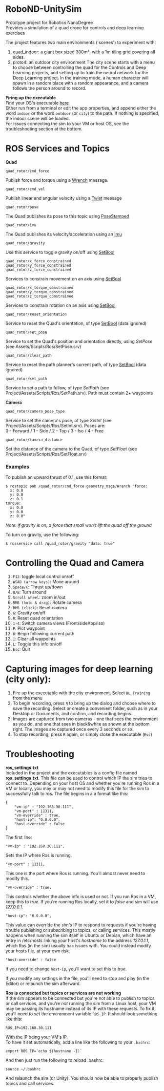# RoboND-UnitySim
Prototype project for Robotics NanoDegree  
Provides a simulation of a quad drone for controls and deep learning exercises

The project features two main environments ('scenes') to experiment with:
1. quad_indoor: a giant box sized 300m³, with a 1m tiling grid covering all sides.
2. proto4: an outdoor city environment
The city scene starts with a menu to choose between controlling the quad for the Controls and Deep Learning projects, and setting up to train the neural network for the Deep Learning project. In the training mode, a human character will spawn in a random place with a random appearance, and a camera follows the person around to record.

**Firing up the executable**  
Find your OS's executable [here](https://github.com/udacity/RoboND-Controls-Lab/releases)  
Either run from a terminal or edit the app properties, and append either the word `indoor` or the word `outdoor` (or `city`) to the path. If nothing is specified, the indoor scene will be loaded.  
For issues connecting the sim to your VM or host OS, see the troubleshooting section at the bottom.

# ROS Services and Topics
**Quad**
```
quad_rotor/cmd_force
```
Publish force and torque using a [Wrench](http://docs.ros.org/jade/api/geometry_msgs/html/msg/Wrench.html) message.
```
quad_rotor/cmd_vel
```
Publish linear and angular velocity using a [Twist](http://docs.ros.org/jade/api/geometry_msgs/html/msg/Twist.html) message
```
quad_rotor/pose
```
The Quad publishes its pose to this topic using [PoseStamped](http://docs.ros.org/jade/api/geometry_msgs/html/msg/PoseStamped.html)
```
quad_rotor/imu
```
The Quad publishes its velocity/acceleration using an [Imu](http://docs.ros.org/api/sensor_msgs/html/msg/Imu.html)
```
quad_rotor/gravity
```
Use this service to toggle gravity on/off using [SetBool](http://docs.ros.org/jade/api/std_srvs/html/srv/SetBool.html)
```
quad_rotor/x_force_constrained
quad_rotor/y_force_constrained
quad_rotor/z_force_constrained
```
Services to constrain movement on an axis using [SetBool](http://docs.ros.org/jade/api/std_srvs/html/srv/SetBool.html)
```
quad_rotor/x_torque_constrained
quad_rotor/y_torque_constrained
quad_rotor/z_torque_constrained
```
Services to constrain rotation on an axis using [SetBool](http://docs.ros.org/jade/api/std_srvs/html/srv/SetBool.html)
```
quad_rotor/reset_orientation
```
Service to reset the Quad's orientation, of type [SetBool](http://docs.ros.org/jade/api/std_srvs/html/srv/SetBool.html) (data ignored)
```
quad_rotor/set_pose
```
Service to set the Quad's position and orientation directly, using _SetPose_ (see Assets/Scripts/Ros/SetPose.srv)
```
quad_rotor/clear_path
```
Service to reset the path planner's current path, of type [SetBool](http://docs.ros.org/jade/api/std_srvs/html/srv/SetBool.html) (data ignored)
```
quad_rotor/set_path
```
Service to set a path to follow, of type _SetPath_ (see Project/Assets/Scripts/Ros/SetPath.srv). Path must contain 2+ waypoints

**Camera**
```
quad_rotor/camera_pose_type
```
Service to set the camera's pose, of type _SetInt_ (see Project/Assets/Scripts/Ros/SetInt.srv). Poses are:  
0 - Forward / 1 - Side / 2 - Top / 3 - Iso / 4 - Free
```
quad_rotor/camera_distance
```
Set the distance of the camera to the Quad, of type _SetFloat_ (see Project/Assets/Scripts/Ros/SetFloat.srv)

### Examples ###

To publish an upward thrust of 0.1, use this format:
```
$ rostopic pub /quad_rotor/cmd_force geometry_msgs/Wrench "force:
  x: 0.0
  y: 0.0
  z: 0.1
torque:
  x: 0.0
  y: 0.0
  z: 0.0"
```
_Note: if gravity is on, a force that small won't lift the quad off the ground_  

To turn on gravity, use the following:  
```
$ rosservice call /quad_rotor/gravity "data: true"
```


# Controlling the Quad and Camera
1. `F12`: toggle local control on/off
2. `WSAD (arrow keys)`: Move around
3. `Space/C`: Thrust up/down
4. `Q/E`: Turn around
5. `Scroll wheel`: zoom in/out
6. `RMB (hold & drag)`: Rotate camera
7. `RMB (click)`: Reset camera
8. `G`: Gravity on/off
9. `R`: Reset quad orientation
10. `1-4`: Switch camera views (Front/side/top/Iso)
11. `P`: Plot waypoint
12. `O`: Begin following current path
13. `I`: Clear all waypoints
14. `L`: Toggle this info on/off
15. `Esc`: Quit

# Capturing images for deep learning (city only): #
1. Fire up the executable with the city environment. Select `DL Training` from the menu
2. To begin recording, press `R` to bring up the dialog and choose where to save the recording. Select or create a convenient folder, such as in your Desktop or Documents, and confirm, and recording begins.
3. Images are captured from two cameras - one that sees the environment as you do, and one that sees in black&white as shown at the bottom right. The images are captured once every 3 seconds or so.
4. To stop recording, press `R` again, or simply close the executable (`Esc`)

# Troubleshooting #
**ros_settings.txt**  
Included in the project and the executables is a config file named __ros_settings.txt__. This file can be used to control which IP the sim tries to connect to. Depending on your host OS and whether you're running Ros in a VM or locally, you may or may not need to modify this file for the sim to successfully talk to ros.
The file begins in a a format like this:
```
{
	"vm-ip" : "192.168.30.111",
	"vm-port" : 11311,
	"vm-override" : true,
	"host-ip": "0.0.0.0",
	"host-override" : false
}
```
The first line:  
```
"vm-ip" : "192.168.30.111",
```
Sets the IP where Ros is running.
```
"vm-port" : 11311,
```
This one is the port where Ros is running. You'll almost never need to modify this.  
```
"vm-override" : true,
```
This controls whether the above info is used or not. If you run Ros in a VM, keep this to _true_. If you're running Ros locally, set it to _false_ and sim will use _127.0.0.1_.  
```
"host-ip": "0.0.0.0",
```
This value can override the _sim's_ IP to respond to requests if you're having trouble publishing or subscribing to topics, or calling services. This mostly happens when running the sim itself in Ubuntu or Debian, which have an entry in /etc/hosts linking your host's _hostname_ to the address _127.0.1.1_, which Ros (in the sim) usually has issues with. You could instead modify your hosts file, at your own risk.
```
"host-override" : false
```
If you need to change `host-ip`, you'll want to set this to _true_.

If you modify any settings in the file, you'll need to stop and play (in the Editor) or relaunch the sim afterward.


**Ros is connected but topics or services are not working**  
If the sim appears to be connected but you're not able to publish to topics or call services, and you're _not_ running the sim from a Linux host, your VM may be passing its hostname instead of its IP with these requests. To fix it, you'll need to set the environment variable `ROS_IP`. It should look something like this:
```
ROS_IP=192.168.30.111
```
With the IP being your VM's IP.  
To have it set automatically, add a line like the following to your `.bashrc`:  
```
export ROS_IP=`echo $(hostname -I)`
```
And then just run the following to reload .bashrc:  
```
source ~/.bashrc
```
And relaunch the sim (or Unity). You should now be able to properly publish topics and call services.

